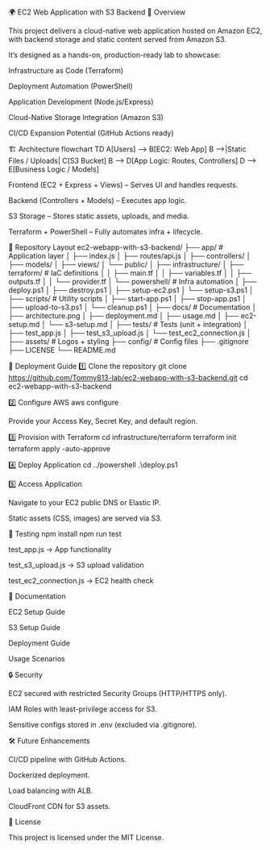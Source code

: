 🌍 EC2 Web Application with S3 Backend
📌 Overview

This project delivers a cloud-native web application hosted on Amazon EC2, with backend storage and static content served from Amazon S3.

It’s designed as a hands-on, production-ready lab to showcase:

Infrastructure as Code (Terraform)

Deployment Automation (PowerShell)

Application Development (Node.js/Express)

Cloud-Native Storage Integration (Amazon S3)

CI/CD Expansion Potential (GitHub Actions ready)

🏗️ Architecture
flowchart TD
    A[Users] --> B[EC2: Web App]
    B -->|Static Files / Uploads| C[S3 Bucket]
    B --> D[App Logic: Routes, Controllers]
    D --> E[Business Logic / Models]


Frontend (EC2 + Express + Views) – Serves UI and handles requests.

Backend (Controllers + Models) – Executes app logic.

S3 Storage – Stores static assets, uploads, and media.

Terraform + PowerShell – Fully automates infra + lifecycle.

📂 Repository Layout
ec2-webapp-with-s3-backend/
├── app/                         # Application layer
│   ├── index.js
│   ├── routes/api.js
│   ├── controllers/
│   ├── models/
│   ├── views/
│   └── public/
│
├── infrastructure/
│   ├── terraform/               # IaC definitions
│   │   ├── main.tf
│   │   ├── variables.tf
│   │   ├── outputs.tf
│   │   └── provider.tf
│   └── powershell/              # Infra automation
│       ├── deploy.ps1
│       ├── destroy.ps1
│       ├── setup-ec2.ps1
│       └── setup-s3.ps1
│
├── scripts/                     # Utility scripts
│   ├── start-app.ps1
│   ├── stop-app.ps1
│   ├── upload-to-s3.ps1
│   └── cleanup.ps1
│
├── docs/                        # Documentation
│   ├── architecture.png
│   ├── deployment.md
│   ├── usage.md
│   ├── ec2-setup.md
│   └── s3-setup.md
│
├── tests/                       # Tests (unit + integration)
│   ├── test_app.js
│   ├── test_s3_upload.js
│   └── test_ec2_connection.js
│
├── assets/                      # Logos + styling
├── config/                      # Config files
├── .gitignore
├── LICENSE
└── README.md

🚀 Deployment Guide
1️⃣ Clone the repository
git clone https://github.com/Tommy813-lab/ec2-webapp-with-s3-backend.git
cd ec2-webapp-with-s3-backend

2️⃣ Configure AWS
aws configure


Provide your Access Key, Secret Key, and default region.

3️⃣ Provision with Terraform
cd infrastructure/terraform
terraform init
terraform apply -auto-approve

4️⃣ Deploy Application
cd ../powershell
.\deploy.ps1

5️⃣ Access Application

Navigate to your EC2 public DNS or Elastic IP.

Static assets (CSS, images) are served via S3.

🧪 Testing
npm install
npm run test


test_app.js → App functionality

test_s3_upload.js → S3 upload validation

test_ec2_connection.js → EC2 health check

📖 Documentation

EC2 Setup Guide

S3 Setup Guide

Deployment Guide

Usage Scenarios

🔒 Security

EC2 secured with restricted Security Groups (HTTP/HTTPS only).

IAM Roles with least-privilege access for S3.

Sensitive configs stored in .env (excluded via .gitignore).

🛠️ Future Enhancements

CI/CD pipeline with GitHub Actions.

Dockerized deployment.

Load balancing with ALB.

CloudFront CDN for S3 assets.

📜 License

This project is licensed under the MIT License.

